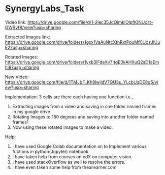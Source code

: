 # SynergyLabs_Task
Video link: https://drive.google.com/file/d/1-2Iec35JcQimkIOIpflONUcst-GWRvf8/view?usp=sharing

Extracted Images link: https://drive.google.com/drive/folders/1gxx1VaAuNtcXthRxtPpuMf0UozJlUuE2?usp=sharing

Rotated Images: https://drive.google.com/drive/folders/1yxb3IFdeXv7ItgE0kAHXuQ2sD1aEmhl8?usp=sharing

New Video: https://drive.google.com/file/d/1TMJbF_Kh8lwjldV7GU3u_YLcbUqDE8g5/view?usp=sharing

Implementation:
3 cells are there each having one function i.e.,
1) Extracting images from a video and saving in one folder nmaed frames in my google drive
2) Rotating Images to 180 degrees and saving into another folder named frames1
3) Now using these rotated images to make a video.

Help:
1) I have used Google Colab documentation on to Implement various fuctions in python(Jupyter) notebook.
2) I have taken help from courses on edX on computer vision.
3) I have used stackOverflow as well to resolve the errors.
4) I have even taken some help from theailearner.com 
